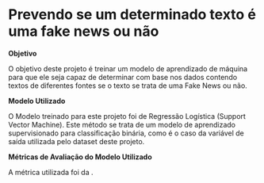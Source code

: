 # Prevendo se um determinado texto é uma fake news ou não

**Objetivo** 

O objetivo deste projeto é treinar um modelo de aprendizado de máquina para que ele seja capaz de determinar com base nos dados contendo textos de diferentes fontes se o texto se trata de uma Fake News ou não.

**Modelo Utilizado**  

O Modelo treinado para este projeto foi de Regressão Logística (Support Vector Machine). Este método se trata de um modelo de aprendizado supervisionado para classificação binária, como é o caso da variável de saída utilizada pelo dataset deste projeto.

**Métricas de Avaliação do Modelo Utilizado** 

A métrica utilizada foi da .
